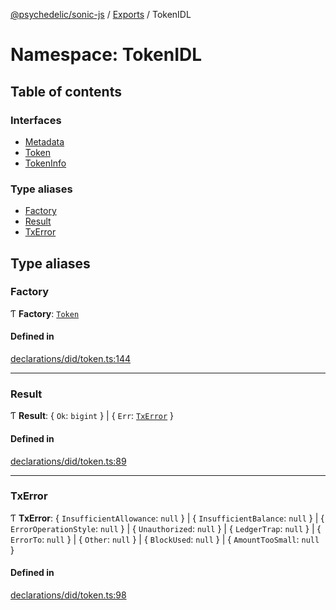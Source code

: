 [@psychedelic/sonic-js](../README.md) / [Exports](../modules.md) / TokenIDL

# Namespace: TokenIDL

## Table of contents

### Interfaces

- [Metadata](../interfaces/TokenIDL.Metadata.md)
- [Token](../interfaces/TokenIDL.Token.md)
- [TokenInfo](../interfaces/TokenIDL.TokenInfo.md)

### Type aliases

- [Factory](TokenIDL.md#factory)
- [Result](TokenIDL.md#result)
- [TxError](TokenIDL.md#txerror)

## Type aliases

### Factory

Ƭ **Factory**: [`Token`](../interfaces/TokenIDL.Token.md)

#### Defined in

[declarations/did/token.ts:144](https://github.com/Psychedelic/sonic-js/blob/cfc7f22/src/declarations/did/token.ts#L144)

___

### Result

Ƭ **Result**: { `Ok`: `bigint`  } \| { `Err`: [`TxError`](TokenIDL.md#txerror)  }

#### Defined in

[declarations/did/token.ts:89](https://github.com/Psychedelic/sonic-js/blob/cfc7f22/src/declarations/did/token.ts#L89)

___

### TxError

Ƭ **TxError**: { `InsufficientAllowance`: ``null``  } \| { `InsufficientBalance`: ``null``  } \| { `ErrorOperationStyle`: ``null``  } \| { `Unauthorized`: ``null``  } \| { `LedgerTrap`: ``null``  } \| { `ErrorTo`: ``null``  } \| { `Other`: ``null``  } \| { `BlockUsed`: ``null``  } \| { `AmountTooSmall`: ``null``  }

#### Defined in

[declarations/did/token.ts:98](https://github.com/Psychedelic/sonic-js/blob/cfc7f22/src/declarations/did/token.ts#L98)
